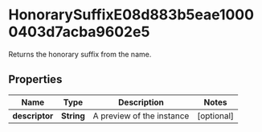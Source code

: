 

# HonorarySuffixE08d883b5eae10000403d7acba9602e5

Returns the honorary suffix from the name.

## Properties

| Name | Type | Description | Notes |
|------------ | ------------- | ------------- | -------------|
|**descriptor** | **String** | A preview of the instance |  [optional] |




